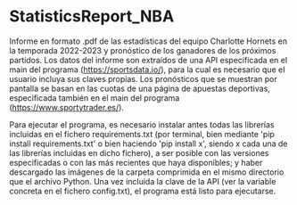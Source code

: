 # StatisticsReport_NBA
Informe en formato .pdf de las estadísticas del equipo Charlotte Hornets en la temporada 2022-2023 y pronóstico de los ganadores de los próximos partidos. Los datos del informe son extraídos de una API especificada en el main del programa (https://sportsdata.io/), para la cual es necesario que el usuario incluya sus claves propias. Los pronósticos que se muestran por pantalla se basan en las cuotas de una página de apuestas deportivas, especificada también en el main del programa (https://www.sportytrader.es/).

Para ejecutar el programa, es necesario instalar antes todas las librerías incluidas en el fichero requirements.txt (por terminal, bien mediante 'pip install requirements.txt' o bien haciendo 'pip install x', siendo x cada una de las librerías incluidas en dicho fichero), a ser posible con las versiones especificadas o con las más recientes que haya disponibles; y haber descargado las imágenes de la carpeta comprimida en el mismo directorio que el archivo Python. Una vez incluida la clave de la API (ver la variable concreta en el fichero config.txt), el programa está listo para ejecutarse.
